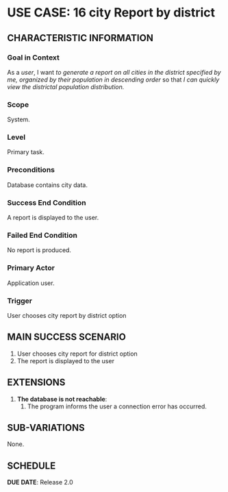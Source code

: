 # USE CASE: 16 city Report by district
## CHARACTERISTIC INFORMATION

### Goal in Context

As a *user*, I want *to generate a report on all cities in the district specified by me, organized by their population in descending order* so that *I can quickly view the districtal population distribution.*

### Scope

System.

### Level

Primary task.

### Preconditions

Database contains city data.

### Success End Condition

A report is displayed to the user.

### Failed End Condition

No report is produced.

### Primary Actor

Application user.

### Trigger

User chooses city report by district option

## MAIN SUCCESS SCENARIO

1. User chooses city report for district option
2. The report is displayed to the user

## EXTENSIONS

1. **The database is not reachable**:
    1. The program informs the user a connection error has occurred.

## SUB-VARIATIONS

None.

## SCHEDULE

**DUE DATE**: Release 2.0